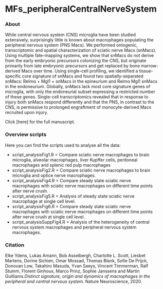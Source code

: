 # MFs_peripheralCentralNerveSystem
### About
While central nervous system (CNS) microglia have been studied extensively, surprisingly little is known about macrophages populating the peripheral nervous system (PNS Macs). We performed ontogenic, transcriptomic and spatial characterization of sciatic nerve Macs (snMacs). Using multiple fate-mapping systems, we show that snMacs do not derive from the early embryonic precursors colonizing the CNS, but originate primarily from late embryonic precursors and get replaced by bone marrow-derived Macs over time. Using single-cell profiling, we identified a tissue-specific core signature of snMacs and found two spatially-separated snMacs: Relmα + Mgl1 + snMacs in the epineurium and Relmα Mgl1 snMacs in the endoneurium. Globally, snMacs lack most core signature genes of microglia, with only the endoneurial subset expressing a restricted number of these genes. Single-cell transcriptomics revealed that in response to injury both snMacs respond differently and that the PNS, in contrast to the CNS, is permissive to prolonged engraftment of monocyte-derived Macs recruited upon injury.

Click [here] for the full manuscript.

### Overview scripts
Here you can find the scripts used to analyse all the data:

+ script_analysisFig1.R = Compare sciatic nerve macrophages to brain microglia, alveolar macrophages, liver Kupffer cells, peritoneal macrophages and splenic red pulp macrophages
+ script_analysisFig2.R = Compare sciatic nerve macrophages to brain microglia and optice nerve macrophages.
+ script_analysisFig4.R = Compare steady state sciatic nerve macrophages with sciatic nerve macrophages on different time points after nerve crush.
+ script_analysisFig5.R = Analysis of steady state sciatic nerve macrophage at single cell level.
+ script_analysisFig6.R = Compare steady state sciatic nerve macrophages with sciatic nerve macrophages on different time points after nerve crush at single cell level.
+ script_analysisSuppFig4.R = Analysis of the heterogeneity of central nervous system macrophages and peripheral nervous system macrophages.

### Citation
Elke Ydens, Lukas Amann, Bob Asselbergh, Charlotte L. Scott, Liesbet Martens, Dorine Sichien, Omar Mossad, Thomas Blank, Sofie De Prijck, Donovan Low, Takahiro Masuda, Yvan Saeys, Vincent Timmerman, Ralf Stumm, Florent Ginhoux, Marco Prinz, Sophie Janssens and Martin Guilliams.*Distinct signature, origin and dynamics of macrophages in the peripheral and central nervous system.* Nature Neuroscience, 2020.

